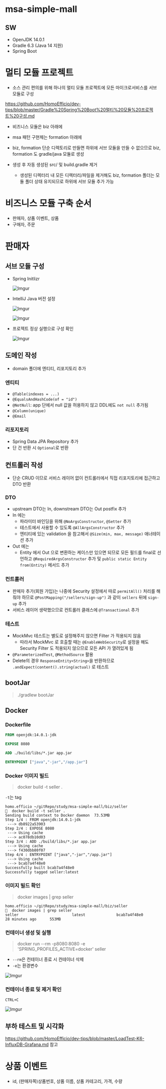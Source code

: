 # msa-simple-mall

## SW

- OpenJDK 14.0.1
- Gradle 6.3 (Java 14 지원)
- Spring Boot 


# 멀티 모듈 프로젝트

- 소스 관리 편의를 위해 하나의 멀티 모듈 프로젝트에 모든 마이크로서비스를 서브 모듈로 구성

https://github.com/HomoEfficio/dev-tips/blob/master/Gradle%20Spring%20Boot%20멀티%20모듈%20프로젝트%20구성.md

- 비즈니스 모듈은 biz 아래에
- msa 패턴 구현체는 formation 아래에

- biz, formation 단순 디렉토리로 만들면 하위에 서브 모듈을 만들 수 없으므로 biz, formation 도 gradle/java 모듈로 생성
- 생성 후 자동 생성된 src/ 및 build.gradle 제거
  - 생성된 디렉터리 내 모든 디렉터리/파일을 제거해도 biz, formation 폴더는 모듈 폴더 상태 유지되므로 하위에 서브 모듈 추가 가능



# 비즈니스 모듈 구축 순서

- 판매자, 상품 이벤트, 상품
- 구매자, 주문



# 판매자

## 서브 모듈 구성

- Spring Initlizr

  ![Imgur](https://i.imgur.com/vl0o6Qa.png)

- IntelliJ Java 버전 설정

  ![Imgur](https://i.imgur.com/r4JbSut.png)

  ![Imgur](https://i.imgur.com/egzvS4t.png)

- 프로젝트 정상 실행으로 구성 확인

  ![Imgur](https://i.imgur.com/0i9Coku.png)


## 도메인 작성

- domain 폴더에 엔티티, 리포지토리 추가

### 엔티티

- `@Table(indexes = ...)`
- `@EqualsAndHashCode(of = "id")`
- `@NotNull`: app 단에서 null 값을 허용하지 않고 DDL에도 `not null` 추가됨
- `@Column(unique)`
- `@Email`

### 리포지토리

- Spring Data JPA Repository 추가
- 단 건 반환 시 `Optional`로 반환


## 컨트롤러 작성

- 단순 CRUD 이므로 서비스 레이어 없이 컨트롤러에서 직접 리포지토리에 접근하고 DTO 반환

### DTO

- upstream DTO는 In, downstream DTO는 Out postfix 추가
- In 에는 
  - 파라미터 바인딩을 위해 `@NoArgsConstructor`, `@Setter` 추가
  - 테스트에서 사용할 수 있도록 `@AllArgsConstructor` 추가
  - 엔티티에 있는 validation 을 참고해서 `@Size(min, max, message)` 애너테이션 추가
- Out 에는
  - Entity 에서 Out 으로 변환하는 케이스만 있으면 되므로 모든 필드를 final로 선언하고 `@RequiredArgsConstructor` 추가 및 `public static Entity from(Entity)` 메서드 추가

### 컨트롤러

- 판매자 추가(회원 가입)는 나중에 Security 설정에서 따로 `permitAll()` 처리를 해줘야 하므로 `@PostMapping("/sellers/sign-up")` 과 같이 `sellers` 뒤에 `sign-up` 추가
- 서비스 레이어 생략했으므로 컨트롤러 클래스에 `@Transactional` 추가

### 테스트

- MockMvc 테스트는 별도로 설정해주지 않으면 Filter 가 적용되지 않음
  - 따라서 MockMvc 로 호출할 때는 `@EnableWebSecurity`로 설정을 해도 Security Filter 도 적용되지 않으므로 모든 API 가 열려있게 됨
- `@ParameterizedTest`, `@MethodSource` 활용
- Delete의 경우 `ResponseEntity<String>`을 반환하므로 `.andExpect(content().string(actual)` 로 테스트


## bootJar

>./gradlew bootJar


## Docker

### Dockerfile

```Dockerfile
FROM openjdk:14.0.1-jdk

EXPOSE 8080

ADD ./build/libs/*.jar app.jar

ENTRYPOINT ["java","-jar","/app.jar"]
```

### Docker 이미지 빌드

>docker build -t seller .

`-t`는 tag

```
homo.efficio ~/gitRepo/study/msa-simple-mall/biz/seller 
🍺  docker build -t seller .
Sending build context to Docker daemon  73.53MB
Step 1/4 : FROM openjdk:14.0.1-jdk
 ---> db8922a53903
Step 2/4 : EXPOSE 8080
 ---> Using cache
 ---> ac078db10d03
Step 3/4 : ADD ./build/libs/*.jar app.jar
 ---> Using cache
 ---> f430dbb80f07
Step 4/4 : ENTRYPOINT ["java","-jar","/app.jar"]
 ---> Using cache
 ---> bcab7a4f48e0
Successfully built bcab7a4f48e0
Successfully tagged seller:latest
```

### 이미지 빌드 확인

>docker images | grep seller

```
homo.efficio ~/gitRepo/study/msa-simple-mall/biz/seller 
🍺  docker images | grep seller
seller                        latest              bcab7a4f48e0        28 minutes ago      553MB
```

### 컨테이너 생성 및 실행

>docker run --rm -p8080:8080 -e 'SPRING_PROFILES_ACTIVE=docker' seller

- `--rm`은 컨테이너 종료 시 컨테이너 삭제
- `-e`는 환경변수

![Imgur](https://i.imgur.com/12hwPg2.png)

### 컨테이너 종료 및 제거 확인

`CTRL+C`

![Imgur](https://i.imgur.com/iZcYAaT.png)


## 부하 테스트 및 시각화

https://github.com/HomoEfficio/dev-tips/blob/master/LoadTest-K6-InfluxDB-Grafana.md 참고



# 상품 이벤트

- id, (판매자쪽)상품번호, 상품 이름, 상품 카테고리, 가격, 수량



